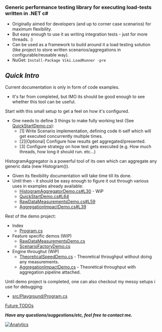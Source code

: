 ### Generic performance testing library for executing load-tests written in .NET c# ###
* Originally aimed for developers (and up to corner case scenarios) for maximum flexibility.
* But easy enough to use it as writing integration tests - just for more threads. :)
* Can be used as a framework to build around it a load testing solution (like project to store written scenarios/aggregations in configurable/reusable way).
* NuGet: `Install-Package Viki.LoadRunner -pre`


## *Quick Intro*
Current documentation is only in form of code examples. 
* It's far from completed, but IMO its should be good enough to see whether this tool can be useful.

Start with this small setup to get a feel on how it's configured.
* One needs to define 3 things to make fully working test (See [QuickStartDemo.cs](/demo/Guides/QuickStart/QuickStartDemo.cs)):
  - [1] Write Scenario implementation, defining code it-self which will get executed concurrently multiple times.
  - [2][Optional] Configure how results get aggregated/presented.
  - [3] Configure strategy on how test gets executed (e.g. How much threads, how long it should run. etc...)

HistogramAggregator is a powerful tool of its own which can aggregate any generic data (new Histogram<T>()).
 * Given its flexibility documentation will take time till its done.
 * Until then - it should be easy enough to figure it out through various uses in examples already available:
   - [HistogramAggregatorDemo.cs#L30](/demo/Guides/Aggregation/HistogramAggregatorDemo.cs#L30) - WiP
   - [QuickStartDemo.cs#L64](/demo/Guides/QuickStart/QuickStartDemo.cs#L64)
   - [RawDataMeasurementsDemo.cs#L59](/demo/Guides/Aggregation/RawDataMeasurementsDemo.cs#L59)
   - [AggregationImpactDemo.cs#L39](/demo/Theoretical/AggregationImpactDemo.cs#L39)

Rest of the demo project:
 * Index
   - [Program.cs](/demo/Program.cs)
 * Feature specific demos (WiP)
   - [RawDataMeasurementsDemo.cs](/demo/Guides/Aggregation/RawDataMeasurementsDemo.cs)
   - [ScenarioFactoryDemo.cs](/demo/Guides/StrategyBuilderFeatures/ScenarioFactoryDemo.cs)
 * Engine throughut (WiP)
   - [TheoreticalSpeedDemo.cs](demo/Theoretical/TheoreticalSpeedDemo.cs) - Theoretical throughput without doing any measurements.
   - [AggregationImpactDemo.cs](demo/Theoretical/AggregationImpactDemo.cs) - Theoretical throughput with aggregation pipeline attached.
  
Until demo project is completed, one can also checkout my messy setups i use for debugging:
 * [src/Playground/Program.cs](/src/Viki.LoadRunner.Playground/Program.cs)
  
[Future TODOs](../../wiki/TODOs)

***Have any questions/suggestions/etc, feel free to contact me.***

[![Analytics](https://ga-beacon.appspot.com/UA-71045586-1/LoadRunner/readme?pixel)](https://github.com/Vycka/LoadRunner)
